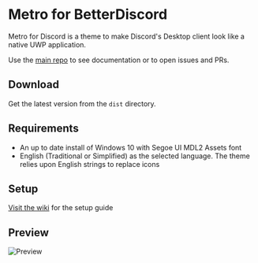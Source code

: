 # Metro for BetterDiscord
Metro for Discord is a theme to make Discord's Desktop client look like a native UWP application.

Use the [main repo](https://github.com/TakosThings/Metro-for-Discord) to see documentation or to open issues and PRs.

## Download
Get the latest version from the `dist` directory.

## Requirements
* An up to date install of Windows 10 with Segoe UI MDL2 Assets font
* English (Traditional or Simplified) as the selected language. The theme relies upon English strings to replace icons

## Setup
[Visit the wiki](https://github.com/TakosThings/Metro-for-Discord/wiki/Setup-Guide) for the setup guide

## Preview
![Preview](https://i.imgur.com/qfCvxrB.png)
